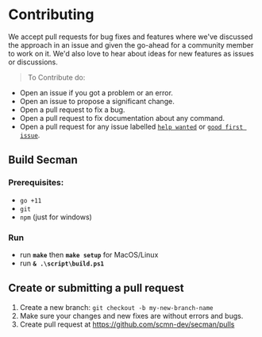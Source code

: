 # Contributing

We accept pull requests for bug fixes and features where we've discussed the approach in an issue and given the go-ahead for a community member to work on it.
We'd also love to hear about ideas for new features as issues or discussions.

> To Contribute do:

* Open an issue if you got a problem or an error.
* Open an issue to propose a significant change.
* Open a pull request to fix a bug.
* Open a pull request to fix documentation about any command.
* Open a pull request for any issue labelled [`help wanted`][hw] or [`good first issue`][gfi].

## Build Secman

### Prerequisites:
- `go +11`
- `git`
- `npm` (just for windows)

### Run

* run **`make`** then **`make setup`** for MacOS/Linux
* run **`& .\script\build.ps1`**

## Create or submitting a pull request

1. Create a new branch: `git checkout -b my-new-branch-name`
2. Make sure your changes and new fixes are without errors and bugs.
3. Create pull request at https://github.com/scmn-dev/secman/pulls

[hw]: https://github.com/scmn-dev/secman/labels/help%20wanted
[gfi]: https://github.com/scmn-dev/secman/labels/good%20first%20issue
[code-of-conduct]: ./CODE-OF-CONDUCT.md
